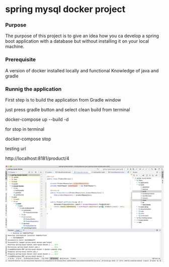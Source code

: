 # spring mysql docker project

### Purpose
The purpose of this project is to give an idea how you ca develop a spring boot application
with a database but without installing it on your local machine.

### Prerequisite 
A version of docker installed locally and functional
Knowledge of java and gradle

### Runnig the application 

First step is to build the application from Gradle window

just press gradle button and select clean build
from terminal 

docker-compose up --build -d

for stop in terminal

docker-compose stop

testing url

http://localhost:8181/product/4



![print-screen-terminal.png](./documents/print-screen-terminal.png)
